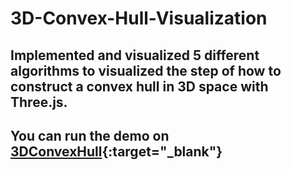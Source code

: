 # 3D-Convex-Hull-Visualization

## Implemented and visualized 5 different algorithms to visualized the step of how to construct a convex hull in 3D space with Three.js.
## You can run the demo on [3DConvexHull](https://tianyingtina.github.io/3D-Convex-Hull-Visualization/){:target="_blank"}
